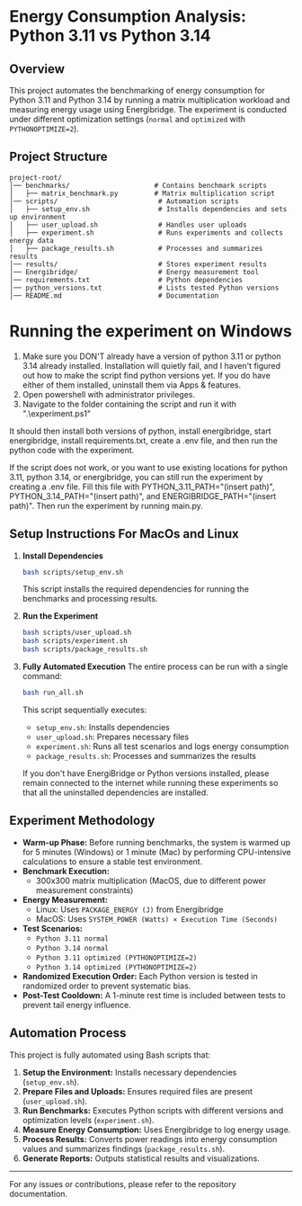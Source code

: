 # Energy Consumption Analysis: Python 3.11 vs Python 3.14

## Overview

This project automates the benchmarking of energy consumption for Python 3.11 and Python 3.14 by running a matrix multiplication workload and measuring energy usage using Energibridge. The experiment is conducted under different optimization settings (`normal` and `optimized` with `PYTHONOPTIMIZE=2`).

## Project Structure

```
project-root/
│── benchmarks/                     # Contains benchmark scripts
│   ├── matrix_benchmark.py         # Matrix multiplication script
│── scripts/                         # Automation scripts
│   ├── setup_env.sh                 # Installs dependencies and sets up environment
│   ├── user_upload.sh               # Handles user uploads
│   ├── experiment.sh                # Runs experiments and collects energy data
│   ├── package_results.sh           # Processes and summarizes results
│── results/                         # Stores experiment results
│── Energibridge/                    # Energy measurement tool
│── requirements.txt                 # Python dependencies
│── python_versions.txt              # Lists tested Python versions
│── README.md                        # Documentation
```

# Running the experiment on Windows

1. Make sure you DON'T already have a version of python 3.11 or python 3.14 already installed. Installation will quietly fail, and I haven't figured out how to make the script find python versions yet. If you do have either of them installed, uninstall them via Apps & features.
2. Open powershell with administrator privileges.
3. Navigate to the folder containing the script and run it with ".\experiment.ps1"

It should then install both versions of python, install energibridge, start energibridge, install requirements.txt, create a .env file, and then run the python code with the experiment. 

If the script does not work, or you want to use existing locations for python 3.11, python 3.14, or energibridge, you can still run the experiment by creating a .env file. Fill this file with PYTHON_3.11_PATH="(insert path)", PYTHON_3.14_PATH="(insert path)", and ENERGIBRIDGE_PATH="(insert path)". Then run the experiment by running main.py.

## Setup Instructions For MacOs and Linux

1. **Install Dependencies**

   ```bash
   bash scripts/setup_env.sh
   ```

   This script installs the required dependencies for running the benchmarks and processing results.

2. **Run the Experiment**

   ```bash
   bash scripts/user_upload.sh  
   bash scripts/experiment.sh   
   bash scripts/package_results.sh  
   ```

3. **Fully Automated Execution** The entire process can be run with a single command:

   ```bash
   bash run_all.sh
   ```

   This script sequentially executes:

   - `setup_env.sh`: Installs dependencies
   - `user_upload.sh`: Prepares necessary files
   - `experiment.sh`: Runs all test scenarios and logs energy consumption
   - `package_results.sh`: Processes and summarizes the results

   If you don't have EnergiBridge or Python versions installed, please remain connected to the internet while running these experiments so that all the uninstalled dependencies are installed.

## Experiment Methodology

- **Warm-up Phase:** Before running benchmarks, the system is warmed up for 5 minutes (Windows) or 1 minute (Mac) by performing CPU-intensive calculations to ensure a stable test environment.
- **Benchmark Execution:**
  - 300x300 matrix multiplication (MacOS, due to different power measurement constraints)
- **Energy Measurement:**
  - Linux: Uses `PACKAGE_ENERGY (J)` from Energibridge
  - MacOS: Uses `SYSTEM_POWER (Watts) × Execution Time (Seconds)`
- **Test Scenarios:**
  - `Python 3.11 normal`
  - `Python 3.14 normal`
  - `Python 3.11 optimized (PYTHONOPTIMIZE=2)`
  - `Python 3.14 optimized (PYTHONOPTIMIZE=2)`
- **Randomized Execution Order:** Each Python version is tested in randomized order to prevent systematic bias.
- **Post-Test Cooldown:** A 1-minute rest time is included between tests to prevent tail energy influence.

## Automation Process

This project is fully automated using Bash scripts that:

1. **Setup the Environment:** Installs necessary dependencies (`setup_env.sh`).
2. **Prepare Files and Uploads:** Ensures required files are present (`user_upload.sh`).
3. **Run Benchmarks:** Executes Python scripts with different versions and optimization levels (`experiment.sh`).
4. **Measure Energy Consumption:** Uses Energibridge to log energy usage.
5. **Process Results:** Converts power readings into energy consumption values and summarizes findings (`package_results.sh`).
6. **Generate Reports:** Outputs statistical results and visualizations.


---

For any issues or contributions, please refer to the repository documentation.
